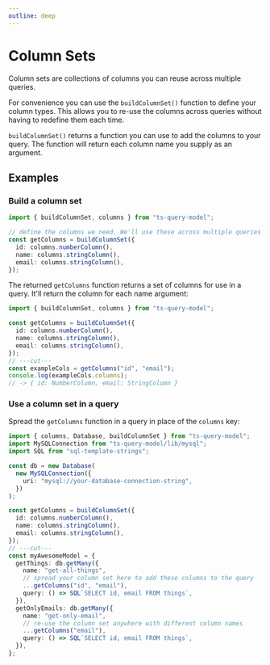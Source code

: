 ```yaml
---
outline: deep
---
```


# Column Sets

Column sets are collections of columns you can reuse across
multiple queries.

For convenience you can use the `buildColumnSet()` function to define
your column types. This allows you to re-use the columns across
queries without having to redefine them each time.

`buildColumnSet()` returns a function you can use to
add the columns to your query. The function will return each column
name you supply as an argument.

## Examples

### Build a column set

```ts twoslash
import { buildColumnSet, columns } from "ts-query-model";

// define the columns we need. We'll use these across multiple queries
const getColumns = buildColumnSet({
  id: columns.numberColumn(),
  name: columns.stringColumn(),
  email: columns.stringColumn(),
});
```

The returned `getColumns` function returns a set of columns
for use in a query. It'll return the column for each name argument:

```ts twoslash
import { buildColumnSet, columns } from "ts-query-model";

const getColumns = buildColumnSet({
  id: columns.numberColumn(),
  name: columns.stringColumn(),
  email: columns.stringColumn(),
});
// ---cut---
const exampleCols = getColumns("id", "email");
console.log(exampleCols.columns);
// -> { id: NumberColumn, email: StringColumn }
```

### Use a column set in a query

Spread the `getColumns` function in a query in place of the `columns`
key:

```ts twoslash
import { columns, Database, buildColumnSet } from "ts-query-model";
import MySQLConnection from "ts-query-model/lib/mysql";
import SQL from "sql-template-strings";

const db = new Database(
  new MySQLConnection({
    uri: "mysql://your-database-connection-string",
  })
);

const getColumns = buildColumnSet({
  id: columns.numberColumn(),
  name: columns.stringColumn(),
  email: columns.stringColumn(),
});
// ---cut---
const myAwesomeModel = {
  getThings: db.getMany({
    name: "get-all-things",
    // spread your column set here to add these columns to the query
    ...getColumns("id", "email"),
    query: () => SQL`SELECT id, email FROM things`,
  }),
  getOnlyEmails: db.getMany({
    name: "get-only-email",
    // re-use the column set anywhere with different column names
    ...getColumns("email"),
    query: () => SQL`SELECT id, email FROM things`,
  }),
};
```
